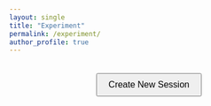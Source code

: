 ```yaml
---
layout: single
title: "Experiment"
permalink: /experiment/
author_profile: true
---
```


<style>
.experiment-container {
    text-align: center;
    padding: 20px;
}

.btn--primary {
    padding: 10px 20px;
    font-size: 16px;
    cursor: pointer;
}

.loader {
    display: none;
    margin: 20px auto;
    border: 4px solid #f3f3f3;
    border-radius: 50%;
    border-top: 4px solid #3498db;
    width: 40px;
    height: 40px;
    animation: spin 1s linear infinite;
}

@keyframes spin {
    0% { transform: rotate(0deg); }
    100% { transform: rotate(360deg); }
}

.error {
    color: #721c24;
    background-color: #f8d7da;
    border: 1px solid #f5c6cb;
    padding: 10px;
    margin: 10px 0;
    border-radius: 4px;
}

.debug-info {
    margin-top: 20px;
    text-align: left;
    padding: 10px;
    background-color: #f8f9fa;
    border: 1px solid #dee2e6;
    border-radius: 4px;
}
</style>

<div class="experiment-container">
    <button id="createSession" class="btn btn--primary">Create New Session</button>
    <div id="loader" class="loader"></div>
    <div id="result" style="margin-top: 20px;"></div>
    <div id="debug" class="debug-info" style="display: none;"></div>
</div>

<script>
document.addEventListener('DOMContentLoaded', function() {
    const createSessionButton = document.getElementById('createSession');
    if (createSessionButton) {
        createSessionButton.addEventListener('click', async function() {
            const button = this;
            const loader = document.getElementById('loader');
            const result = document.getElementById('result');
            const debug = document.getElementById('debug');
            
            button.disabled = true;
            loader.style.display = 'block';
            result.innerHTML = '';
            debug.style.display = 'none';

            const api_url = "https://belabeu-e7061ee8ef78.herokuapp.com/api/sessions/";
            const api_key = "125exp125exp";

            const session_data = {
                "session_config_name": "dsst",
                "num_participants": 4,
                "room_name": "live_demo"
            };

            try {
                debug.innerHTML = `Attempting to connect to: ${api_url}<br>`;
                debug.style.display = 'block';

                // Сначала проверим доступность сервера
                try {
                    const pingResponse = await fetch(api_url, {
                        method: 'OPTIONS',
                        mode: 'cors'
                    });
                    debug.innerHTML += `Server ping status: ${pingResponse.status}<br>`;
                } catch (pingError) {
                    debug.innerHTML += `Server ping failed: ${pingError.message}<br>`;
                }

                // Основной запрос
                const response = await fetch(api_url, {
                    method: 'POST',
                    headers: {
                        'Content-Type': 'application/json',
                        'otree-rest-key': api_key
                    },
                    body: JSON.stringify(session_data)
                });

                debug.innerHTML += `Response status: ${response.status} ${response.statusText}<br>`;
                
                // Проверим заголовки CORS
                const corsHeaders = {
                    'access-control-allow-origin': response.headers.get('access-control-allow-origin'),
                    'access-control-allow-methods': response.headers.get('access-control-allow-methods'),
                    'access-control-allow-headers': response.headers.get('access-control-allow-headers')
                };
                debug.innerHTML += `CORS headers: ${JSON.stringify(corsHeaders, null, 2)}<br>`;

                const data = await response.json();
                debug.innerHTML += `Response data: ${JSON.stringify(data, null, 2)}<br>`;
                
                if (response.ok) {
                    if (data.session_wide_url) {
                        result.innerHTML = `Success! Redirecting to: ${data.session_wide_url}`;
                        setTimeout(() => {
                            window.location.href = data.session_wide_url;
                        }, 1000);
                    } else {
                        result.innerHTML = 'Session created, but no URL provided';
                    }
                } else {
                    result.innerHTML = `<div class="error">Error: ${data.message || response.statusText}</div>`;
                }
            } catch (error) {
                result.innerHTML = `<div class="error">Error: ${error.message}</div>`;
                debug.innerHTML += `Error details: ${error.stack || error}<br>`;
                debug.innerHTML += `Error name: ${error.name}<br>`;
                debug.innerHTML += `Error message: ${error.message}<br>`;
                
                // Проверим, доступен ли сервер через fetch без параметров
                try {
                    const testResponse = await fetch(api_url);
                    debug.innerHTML += `Basic fetch test status: ${testResponse.status}<br>`;
                } catch (testError) {
                    debug.innerHTML += `Basic fetch test failed: ${testError.message}<br>`;
                }
            } finally {
                button.disabled = false;
                loader.style.display = 'none';
            }
        });
    }
});
</script>